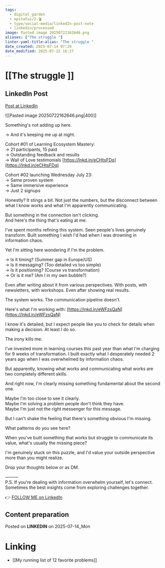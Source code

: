 ```yaml
---
tags:
  - digital_garden
  - epstatus/2-🪴
  - type/social-media/linkedIn-post-note
  - linkedin/processed
image: Pasted image 20250722162646.png
aliases: ["The struggle "]
linter-yaml-title-alias: "The struggle "
date_created: 2025-07-14 07:29
date_modified: 2025-07-22 16:27
---
```

# [[The struggle ]]

## LinkedIn Post

[Post at LinkedIn](https://www.linkedin.com/posts/sebastiankamilli_somethings-not-adding-up-here-and-its-activity-7350405887745777664-IjOY?utm_source=share&utm_medium=member_desktop&rcm=ACoAAA1M1pkBgWCYPhT45EpfLiHzViQqRWNCIv4)

![[Pasted image 20250722162646.png|400]]

Something's not adding up here.  
  
→ And it's keeping me up at night.  
  
Cohort #01 of Learning Ecosystem Mastery:  
→ 21 participants, 15 paid  
→ Outstanding feedback and results  
→ Wall of Love testimonials [https://lnkd.in/eCHtsFDq](https://lnkd.in/eCHtsFDq)  
  
Cohort #02 launching Wednesday July 23:  
→ Same proven system  
→ Same immersive experience  
→ Just 2 signups  
  
Honestly? It stings a bit. Not just the numbers, but the disconnect between what I know works and what I'm apparently communicating.  
  
But something in the connection isn't clicking.  
And here's the thing that's eating at me:  
  
I've spent months refining this system. Seen people's lives genuinely transform. Built something I wish I'd had when I was drowning in information chaos.  
  
Yet I'm sitting here wondering if I'm the problem.  
  
→ Is it timing? (Summer gap in Europe/US)  
→ Is it messaging? (Too detailed vs too simple)  
→ Is it positioning? (Course vs transformation)  
→ Or is it me? (Am I in my own bubble?)  
  
Even after writing about it from various perspectives. With posts, with newsletters, with workshops. Even after showing real results.  
  
The system works. The communication pipeline doesn't.  
  
Here's what I'm working with: [https://lnkd.in/eWFzsQaN](https://lnkd.in/eWFzsQaN)  
  
I know it's detailed, but I expect people like you to check for details when making a decision. At least I do so.  
  
The irony kills me:  
  
I've invested more in learning courses this past year than what I'm charging for 9 weeks of transformation. I built exactly what I desperately needed 2 years ago when I was overwhelmed by information chaos.  
  
But apparently, knowing what works and communicating what works are two completely different skills.  
  
And right now, I'm clearly missing something fundamental about the second one.  
  
Maybe I'm too close to see it clearly.  
Maybe I'm solving a problem people don't think they have.  
Maybe I'm just not the right messenger for this message.  
  
But I can't shake the feeling that there's something obvious I'm missing.  
  
What patterns do you see here?  
  
When you've built something that works but struggle to communicate its value, what's usually the missing piece?  
  
I'm genuinely stuck on this puzzle, and I'd value your outside perspective more than you might realize.  
  
Drop your thoughts below or as DM.  

———  
P.S. If you're dealing with information overwhelm yourself, let's connect. Sometimes the best insights come from exploring challenges together.

👉 [FOLLOW ME on LinkedIn](https://www.linkedin.com/comm/mynetwork/discovery-see-all?usecase=PEOPLE_FOLLOWS&followMember=sebastiankamilli)

## Content preparation

Posted on **LINKEDIN** on 2025-07-14_Mon

# Linking

+ [[My running list of 12 favorite problems]]
